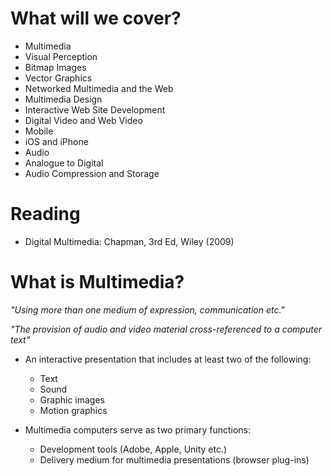 # What will we cover?

* Multimedia
* Visual Perception
* Bitmap Images
* Vector Graphics
* Networked Multimedia and the Web
* Multimedia Design
* Interactive Web Site Development
* Digital Video and Web Video
* Mobile
* iOS and iPhone
* Audio
* Analogue to Digital
* Audio Compression and Storage



# Reading

* Digital Multimedia: Chapman, 3rd Ed, Wiley (2009)



# What is Multimedia?

*"Using more than one medium of expression, communication etc."*

*"The provision of audio and video material cross-referenced to a computer text"*

* An interactive presentation that includes at least two of the following:
  * Text
  * Sound
  * Graphic images
  * Motion graphics

* Multimedia computers serve as two primary functions:
  * Development tools (Adobe, Apple, Unity etc.)
  * Delivery medium for multimedia presentations (browser plug-ins)







